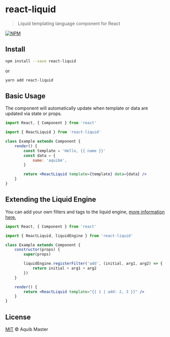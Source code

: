 # react-liquid

> Liquid templating language component for React

[![NPM](https://img.shields.io/npm/v/react-liquid.svg)](https://www.npmjs.com/package/react-liquid)

## Install

```bash
npm install --save react-liquid
```

or

```bash
yarn add react-liquid
```

## Basic Usage

The component will automatically update when template or data are updated via state or props.

```jsx
import React, { Component } from 'react'

import { ReactLiquid } from 'react-liquid'

class Example extends Component {
    render() {
        const template = 'Hello, {{ name }}'
        const data = {
            name: 'aquibm',
        }

        return <ReactLiquid template={template} data={data} />
    }
}
```

## Extending the Liquid Engine

You can add your own filters and tags to the liquid engine, [more information here.](https://github.com/harttle/liquidjs#register-filters)

```jsx
import React, { Component } from 'react'

import { ReactLiquid, liquidEngine } from 'react-liquid'

class Example extends Component {
    constructor(props) {
        super(props)

        liquidEngine.registerFilter('add', (initial, arg1, arg2) => {
            return initial + arg1 + arg2
        })
    }

    render() {
        return <ReactLiquid template="{{ 1 | add: 2, 3 }}" />
    }
}
```

## License

[MIT](LICENSE.md) © Aquib Master
